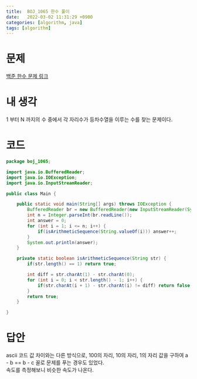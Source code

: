```yaml
---
title:  BOJ_1065 한수 풀이
date:   2022-03-02 11:31:29 +0900
categories: [algorithm, java]
tags: [algorithm]
---
```


# 문제
[백준 한수 문제 링크](https://www.acmicpc.net/problem/1065)
# 내 생각
1 부터 N 까지의 수 중에서 각 자리수가 등차수열을 이루는 수를 찾는 문제이다. 

# 코드

```java
package boj_1065;

import java.io.BufferedReader;
import java.io.IOException;
import java.io.InputStreamReader;

public class Main {

    public static void main(String[] args) throws IOException {
        BufferedReader br = new BufferedReader(new InputStreamReader(System.in));
        int n = Integer.parseInt(br.readLine());
        int answer = 0;
        for (int i = 1; i <= n; i++) {
            if(isArithmeticSequence(String.valueOf(i))) answer++;
        }
        System.out.println(answer);
    }

    private static boolean isArithmeticSequence(String str) {
        if(str.length() == 1) return true;

        int diff = str.charAt(1) - str.charAt(0);
        for (int i = 0; i < str.length() - 1; i++) {
            if(str.charAt(i + 1) - str.charAt(i) != diff) return false;
        }
        return true;
    }

}
```
# 답안
ascii 코드 값 차이와는 다른 방식으로, 100의 자리, 10의 자리, 1의 자리 값을 구하여 a - b == b - c 꼴로 문제를 푸는 경우도 있었다.   
속도를 측정해보니 비슷한 속도가 나온다.
